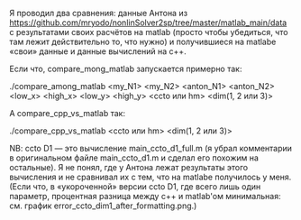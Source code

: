 Я проводил два сравнения: данные Антона из https://github.com/mryodo/nonlinSolver2sp/tree/master/matlab_main/data
с результатами своих расчётов на matlab (просто чтобы убедиться, что там лежит действительно то, что нужно) и
получившиеся на matlabе «свои» данные и данные вычислений на c++.

Если что, compare_mong_matlab запускается примерно так:

./compare_among_matlab <my_N1> <my_N2> <anton_N1> <anton_N2> <low_x> <high_x> <low_y> <high_y> <ccto или hm> <dim(1, 2 или 3)>

А compare_cpp_vs_matlab так:

./compare_cpp_vs_matlab <ccto или hm> <dim(1, 2 или 3)>


NB: ccto D1 — это вычисление main_ccto_d1_full.m (я убрал комментарии в оригинальном файле main_ccto_d1.m и сделал его похожим на остальные). Я не понял, где у Антона лежат результаты этого вычисления и не сравнивал их с тем, что на matlabe получилось у меня. (Если что, в «укороченной» версии ccto D1, где всего лишь один параметр, процентная разница между c++ и matlab'ом минимальная: см. график error_ccto_dim1_after_formatting.png.)
